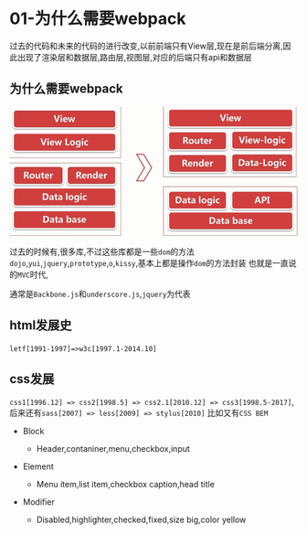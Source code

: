 # 01-为什么需要webpack

过去的代码和未来的代码的进行改变,以前前端只有View层,现在是前后端分离,因此出现了渲染层和数据层,路由层,视图层,对应的后端只有api和数据层

## 为什么需要webpack

![为什么需要webpack.png][1]

过去的时候有,很多库,不过这些库都是一些`dom`的方法
`dojo`,`yui`,`jquery`,`prototype`,`o`,`kissy`,基本上都是操作`dom`的方法封装
也就是一直说的`MVC`时代,

通常是`Backbone.js`和`underscore.js`,`jquery`为代表

## html发展史
`letf[1991-1997]=>w3c[1997.1-2014.10]`


## css发展
`css1[1996.12] => css2[1998.5] => css2.1[2010.12] => css3[1998.5-2017]`,
后来还有`sass[2007] => less[2009] => stylus[2010]`
比如又有`CSS BEM`
- Block
	- Header,contaniner,menu,checkbox,input
- Element
	- Menu item,list item,checkbox caption,head title
- Modifier
	- Disabled,highlighter,checked,fixed,size big,color yellow


  [1]: /images/webpack3/webpack01_01.png